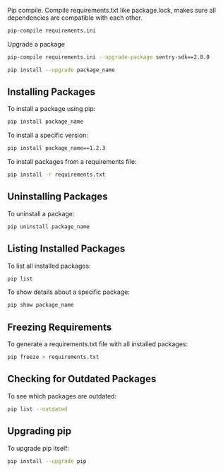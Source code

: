 Pip compile. Compile requirements.txt like package.lock, makes sure all dependencies are compatible with each other.

```bash
pip-compile requirements.ini
```

Upgrade a package

```bash
pip-compile requirements.ini --upgrade-package sentry-sdk==2.8.0
```

```bash
pip install --upgrade package_name
```

## Installing Packages

To install a package using pip:

```bash
pip install package_name
```

To install a specific version:

```bash
pip install package_name==1.2.3
```

To install packages from a requirements file:

```bash
pip install -r requirements.txt
```

## Uninstalling Packages

To uninstall a package:

```bash
pip uninstall package_name
```

## Listing Installed Packages

To list all installed packages:

```bash
pip list
```

To show details about a specific package:

```bash
pip show package_name
```

## Freezing Requirements

To generate a requirements.txt file with all installed packages:

```bash
pip freeze > requirements.txt
```

## Checking for Outdated Packages

To see which packages are outdated:

```bash
pip list --outdated
```

## Upgrading pip

To upgrade pip itself:

```bash
pip install --upgrade pip
```

